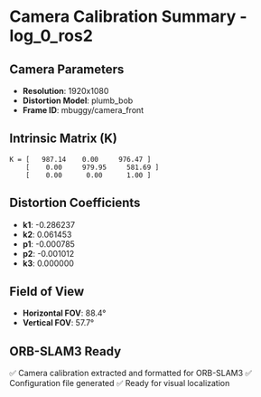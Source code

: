 # Camera Calibration Summary - log_0_ros2

## Camera Parameters
- **Resolution**: 1920x1080
- **Distortion Model**: plumb_bob
- **Frame ID**: mbuggy/camera_front

## Intrinsic Matrix (K)
```
K = [   987.14    0.00     976.47 ]
    [    0.00     979.95     581.69 ]
    [    0.00      0.00      1.00 ]
```

## Distortion Coefficients
- **k1**: -0.286237
- **k2**: 0.061453
- **p1**: -0.000785
- **p2**: -0.001012
- **k3**: 0.000000

## Field of View
- **Horizontal FOV**: 88.4°
- **Vertical FOV**: 57.7°

## ORB-SLAM3 Ready
✅ Camera calibration extracted and formatted for ORB-SLAM3
✅ Configuration file generated
✅ Ready for visual localization
